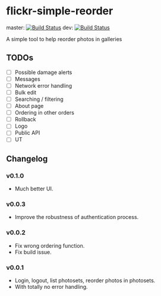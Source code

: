 flickr-simple-reorder
=====================

master: [![Build Status](https://travis-ci.org/whitetrefoil/flickr-simple-reorder.svg?branch=master)](https://travis-ci.org/whitetrefoil/flickr-simple-reorder) dev: [![Build Status](https://travis-ci.org/whitetrefoil/flickr-simple-reorder.svg?branch=dev)](https://travis-ci.org/whitetrefoil/flickr-simple-reorder)

A simple tool to help reorder photos in galleries

TODOs
-----

* [ ] Possible damage alerts
* [ ] Messages
* [ ] Network error handling
* [ ] Bulk edit
* [ ] Searching / filtering
* [ ] About page
* [ ] Ordering in other orders
* [ ] Rollback
* [ ] Logo
* [ ] Public API
* [ ] UT

Changelog
---------

### v0.1.0

* Much better UI.

### v0.0.3

* Improve the robustness of authentication process.

### v0.0.2

* Fix wrong ordering function.
* Fix build issue.

### v0.0.1

* Login, logout, list photosets, reorder photos in photosets.
* With totally no error handling.
